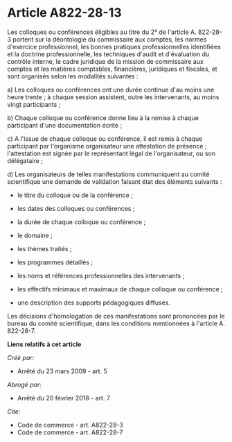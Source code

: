 # Article A822-28-13

Les colloques ou conférences éligibles au titre du 2° de l'article A. 822-28-3 portent sur la déontologie du commissaire aux
comptes, les normes d'exercice professionnel, les bonnes pratiques professionnelles identifiées et la doctrine
professionnelle, les techniques d'audit et d'évaluation du contrôle interne, le cadre juridique de la mission de commissaire
aux comptes et les matières comptables, financières, juridiques et fiscales, et sont organisés selon les modalités
suivantes : 

a) Les colloques ou conférences ont une durée continue d'au moins une heure trente ; à chaque session assistent, outre les
intervenants, au moins vingt participants ; 

b) Chaque colloque ou conférence donne lieu à la remise à chaque participant d'une documentation écrite ; 

c) A l'issue de chaque colloque ou conférence, il est remis à chaque participant par l'organisme organisateur une attestation
de présence ; l'attestation est signée par le représentant légal de l'organisateur, ou son délégataire ; 

d) Les organisateurs de telles manifestations communiquent au comité scientifique une demande de validation faisant état des
éléments suivants :

- le titre du colloque ou de la conférence ;

- les dates des colloques ou conférences ;

- la durée de chaque colloque ou conférence ;

- le domaine ;

- les thèmes traités ;

- les programmes détaillés ;

- les noms et références professionnelles des intervenants ;

- les effectifs minimaux et maximaux de chaque colloque ou conférence ;

- une description des supports pédagogiques diffusés. 

Les décisions d'homologation de ces manifestations sont prononcées par le bureau du comité scientifique, dans les conditions
mentionnées à l'article A. 822-28-7.

**Liens relatifs à cet article**

_Créé par_:

  - Arrêté du 23 mars 2009 - art. 5

_Abrogé par_:

  - Arrêté du 20 février 2018 - art. 7

_Cite_:

  - Code de commerce - art. A822-28-3
  - Code de commerce - art. A822-28-7
